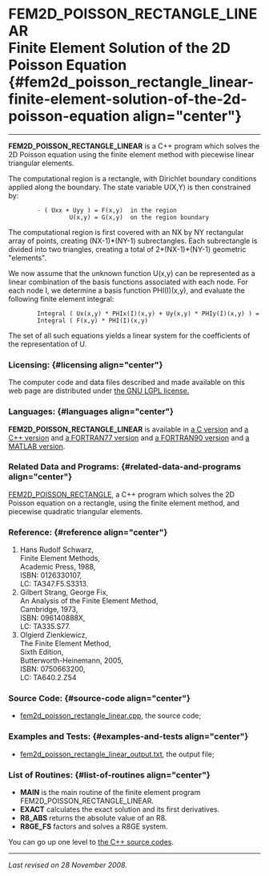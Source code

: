 FEM2D\_POISSON\_RECTANGLE\_LINEAR\
Finite Element Solution of the 2D Poisson Equation {#fem2d_poisson_rectangle_linear-finite-element-solution-of-the-2d-poisson-equation align="center"}
==================================================

------------------------------------------------------------------------

**FEM2D\_POISSON\_RECTANGLE\_LINEAR** is a C++ program which solves the
2D Poisson equation using the finite element method with piecewise
linear triangular elements.

The computational region is a rectangle, with Dirichlet boundary
conditions applied along the boundary. The state variable U(X,Y) is then
constrained by:

            - ( Uxx + Uyy ) = F(x,y)  in the region
                     U(x,y) = G(x,y)  on the region boundary
          

The computational region is first covered with an NX by NY rectangular
array of points, creating (NX-1)\*(NY-1) subrectangles. Each
subrectangle is divided into two triangles, creating a total of
2\*(NX-1)\*(NY-1) geometric "elements".

We now assume that the unknown function U(x,y) can be represented as a
linear combination of the basis functions associated with each node. For
each node I, we determine a basis function PHI(I)(x,y), and evaluate the
following finite element integral:

            Integral ( Ux(x,y) * PHIx(I)(x,y) + Uy(x,y) * PHIy(I)(x,y) ) =
            Integral ( F(x,y) * PHI(I)(x,y)
          

The set of all such equations yields a linear system for the
coefficients of the representation of U.

### Licensing: {#licensing align="center"}

The computer code and data files described and made available on this
web page are distributed under [the GNU LGPL
license.](../../txt/gnu_lgpl.txt)

### Languages: {#languages align="center"}

**FEM2D\_POISSON\_RECTANGLE\_LINEAR** is available in [a C
version](../../c_src/fem2d_poisson/fem2d_poisson.html) and [a C++
version](../../cpp_src/fem2d_poisson/fem2d_poisson.html) and [a
FORTRAN77 version](../../f77_src/fem2d_poisson/fem2d_poisson.html) and
[a FORTRAN90 version](../../f_src/fem2d_poisson/fem2d_poisson.html) and
[a MATLAB version](../../m_src/fem2d_poisson/fem2d_poisson.html).

### Related Data and Programs: {#related-data-and-programs align="center"}

[FEM2D\_POISSON\_RECTANGLE](../../cpp_src/fem2d_poisson_rectangle/fem2d_poisson_rectangle.html),
a C++ program which solves the 2D Poisson equation on a rectangle, using
the finite element method, and piecewise quadratic triangular elements.

### Reference: {#reference align="center"}

1.  Hans Rudolf Schwarz,\
    Finite Element Methods,\
    Academic Press, 1988,\
    ISBN: 0126330107,\
    LC: TA347.F5.S3313.
2.  Gilbert Strang, George Fix,\
    An Analysis of the Finite Element Method,\
    Cambridge, 1973,\
    ISBN: 096140888X,\
    LC: TA335.S77.
3.  Olgierd Zienkiewicz,\
    The Finite Element Method,\
    Sixth Edition,\
    Butterworth-Heinemann, 2005,\
    ISBN: 0750663200,\
    LC: TA640.2.Z54

### Source Code: {#source-code align="center"}

-   [fem2d\_poisson\_rectangle\_linear.cpp](fem2d_poisson_rectangle_linear.cpp),
    the source code;

### Examples and Tests: {#examples-and-tests align="center"}

-   [fem2d\_poisson\_rectangle\_linear\_output.txt](fem2d_poisson_rectangle_linear_output.txt),
    the output file;

### List of Routines: {#list-of-routines align="center"}

-   **MAIN** is the main routine of the finite element program
    FEM2D\_POISSON\_RECTANGLE\_LINEAR.
-   **EXACT** calculates the exact solution and its first derivatives.
-   **R8\_ABS** returns the absolute value of an R8.
-   **R8GE\_FS** factors and solves a R8GE system.

You can go up one level to [the C++ source codes](../cpp_src.html).

------------------------------------------------------------------------

*Last revised on 28 November 2008.*
